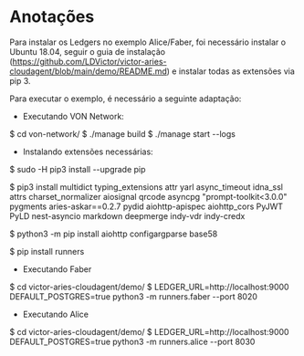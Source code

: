 # Anotações

Para instalar os Ledgers no exemplo Alice/Faber, foi necessário instalar o Ubuntu 18.04, seguir o guia de instalação (https://github.com/LDVictor/victor-aries-cloudagent/blob/main/demo/README.md) e instalar todas as extensões via pip 3.

Para executar o exemplo, é necessário a seguinte adaptação:

 - Executando VON Network:

$ cd von-network/
$ ./manage build
$ ./manage start --logs

 - Instalando extensões necessárias:

$ sudo -H pip3 install --upgrade pip

$ pip3 install multidict typing_extensions attr yarl async_timeout idna_ssl attrs charset_normalizer aiosignal qrcode asyncpg "prompt-toolkit<3.0.0" pygments aries-askar==0.2.7 pydid aiohttp-apispec aiohttp_cors PyJWT PyLD nest-asyncio markdown deepmerge indy-vdr indy-credx

$ python3 -m pip install aiohttp configargparse base58

$ pip install runners

 - Executando Faber

$ cd victor-aries-cloudagent/demo/
$ LEDGER_URL=http://localhost:9000 DEFAULT_POSTGRES=true python3 -m runners.faber --port 8020

 - Executando Alice

$ cd victor-aries-cloudagent/demo/
$ LEDGER_URL=http://localhost:9000 DEFAULT_POSTGRES=true python3 -m runners.alice --port 8030
